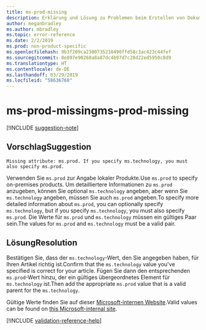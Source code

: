 ```yaml
---
title: ms-prod-missing
description: Erklärung und Lösung zu Problemen beim Erstellen von Dokumentationsartikeln – ms-prod-missing
author: meganbradley
ms.author: mbradley
ms.topic: error-reference
ms.date: 2/2/2019
ms.prod: non-product-specific
ms.openlocfilehash: 9b3f209ca2300735210490ffd58c3ac423c44fef
ms.sourcegitcommit: 8e897e90268a8a87dc4b97d7c28d22ed5950c8d9
ms.translationtype: HT
ms.contentlocale: de-DE
ms.lasthandoff: 03/29/2019
ms.locfileid: "58636768"
---
```

# <a name="ms-prod-missing"></a><span data-ttu-id="fc8a7-103">ms-prod-missing</span><span class="sxs-lookup"><span data-stu-id="fc8a7-103">ms-prod-missing</span></span>

[!INCLUDE [suggestion-note](includes/suggestion-note.md)]

## <a name="suggestion"></a><span data-ttu-id="fc8a7-104">Vorschlag</span><span class="sxs-lookup"><span data-stu-id="fc8a7-104">Suggestion</span></span>

`Missing attribute: ms.prod. If you specify ms.technology, you must also specify ms.prod.`

<span data-ttu-id="fc8a7-105">Verwenden Sie `ms.prod` zur Angabe lokaler Produkte.</span><span class="sxs-lookup"><span data-stu-id="fc8a7-105">Use `ms.prod` to specify on-premises products.</span></span> <span data-ttu-id="fc8a7-106">Um detailliertere Informationen zu `ms.prod` anzugeben, können Sie optional `ms.technology` angeben, aber wenn Sie `ms.technology` angeben, müssen Sie auch `ms.prod` angeben.</span><span class="sxs-lookup"><span data-stu-id="fc8a7-106">To specify more detailed information about `ms.prod`, you can optionally specify `ms.technology`, but if you specify `ms.technology`, you must also specify `ms.prod`.</span></span> <span data-ttu-id="fc8a7-107">Die Werte für `ms.prod` und `ms.technology` müssen ein gültiges Paar sein.</span><span class="sxs-lookup"><span data-stu-id="fc8a7-107">The values for `ms.prod` and `ms.technology` must be a valid pair.</span></span>

## <a name="resolution"></a><span data-ttu-id="fc8a7-108">Lösung</span><span class="sxs-lookup"><span data-stu-id="fc8a7-108">Resolution</span></span>

<span data-ttu-id="fc8a7-109">Bestätigen Sie, dass der `ms.technology`-Wert, den Sie angegeben haben, für Ihren Artikel richtig ist.</span><span class="sxs-lookup"><span data-stu-id="fc8a7-109">Confirm that the `ms.technology` value you've specified is correct for your article.</span></span> <span data-ttu-id="fc8a7-110">Fügen Sie dann den entsprechenden `ms.prod`-Wert hinzu, der ein gültiges übergeordnetes Element für `ms.technology` ist.</span><span class="sxs-lookup"><span data-stu-id="fc8a7-110">Then add the appropriate `ms.prod` value that is a valid parent for the `ms.technology`.</span></span>

<span data-ttu-id="fc8a7-111">Gültige Werte finden Sie auf dieser [Microsoft-internen Website](https://docsmetadatatool.azurewebsites.net/allowlists).</span><span class="sxs-lookup"><span data-stu-id="fc8a7-111">Valid values can be found on [this Microsoft-internal site](https://docsmetadatatool.azurewebsites.net/allowlists).</span></span>

<!--make sure to add this file to your includes folder and verify the path-->
[!INCLUDE [validation-reference-help](includes/validation-reference-help.md)]
